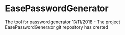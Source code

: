 # EasePasswordGenerator
The tool for password generator
13/11/2018 - The project EasePasswordGenerator git repository has created
